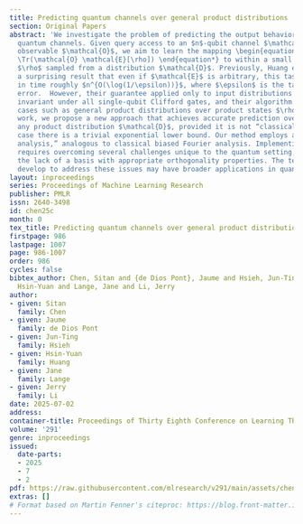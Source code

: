 ```yaml
---
title: Predicting quantum channels over general product distributions
section: Original Papers
abstract: 'We investigate the problem of predicting the output behavior of unknown
  quantum channels. Given query access to an $n$-qubit channel $\mathcal{E}$ and an
  observable $\mathcal{O}$, we aim to learn the mapping \begin{equation*} \rho \mapsto
  \Tr(\mathcal{O} \mathcal{E}[\rho]) \end{equation*} to within a small error for most
  $\rho$ sampled from a distribution $\mathcal{D}$. Previously, Huang et al. proved
  a surprising result that even if $\mathcal{E}$ is arbitrary, this task can be solved
  in time roughly $n^{O(\log(1/\epsilon))}$, where $\epsilon$ is the target prediction
  error.  However, their guarantee applied only to input distributions $\mathcal{D}$
  invariant under all single-qubit Clifford gates, and their algorithm fails for important
  cases such as general product distributions over product states $\rho$.  In this
  work, we propose a new approach that achieves accurate prediction over essentially
  any product distribution $\mathcal{D}$, provided it is not “classical” in which
  case there is a trivial exponential lower bound. Our method employs a “biased Pauli
  analysis,” analogous to classical biased Fourier analysis. Implementing this approach
  requires overcoming several challenges unique to the quantum setting, including
  the lack of a basis with appropriate orthogonality properties. The techniques we
  develop to address these issues may have broader applications in quantum information. '
layout: inproceedings
series: Proceedings of Machine Learning Research
publisher: PMLR
issn: 2640-3498
id: chen25c
month: 0
tex_title: Predicting quantum channels over general product distributions
firstpage: 986
lastpage: 1007
page: 986-1007
order: 986
cycles: false
bibtex_author: Chen, Sitan and {de Dios Pont}, Jaume and Hsieh, Jun-Ting and Huang,
  Hsin-Yuan and Lange, Jane and Li, Jerry
author:
- given: Sitan
  family: Chen
- given: Jaume
  family: de Dios Pont
- given: Jun-Ting
  family: Hsieh
- given: Hsin-Yuan
  family: Huang
- given: Jane
  family: Lange
- given: Jerry
  family: Li
date: 2025-07-02
address:
container-title: Proceedings of Thirty Eighth Conference on Learning Theory
volume: '291'
genre: inproceedings
issued:
  date-parts:
  - 2025
  - 7
  - 2
pdf: https://raw.githubusercontent.com/mlresearch/v291/main/assets/chen25c/chen25c.pdf
extras: []
# Format based on Martin Fenner's citeproc: https://blog.front-matter.io/posts/citeproc-yaml-for-bibliographies/
---
```

